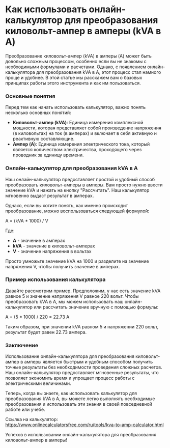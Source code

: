 Как использовать онлайн-калькулятор для преобразования киловольт-ампер в амперы (kVA в A)
=========================================================================================

Преобразование киловольт-ампер (kVA) в амперы (A) может быть довольно сложным процессом, особенно если вы не знакомы с необходимыми формулами и расчетами. Однако, с появлением онлайн-калькулятора для преобразования kVA в A, этот процесс стал намного проще и удобнее. В этой статье мы расскажем вам о базовых принципах работы этого инструмента и как им пользоваться.

### Основные понятия

Перед тем как начать использовать калькулятор, важно понять несколько основных понятий:

- **Киловольт-ампер (kVA)**: Единица измерения комплексной мощности, которая представляет собой произведение напряжения (в киловольтах) на ток (в амперах) и включает в себя активную и реактивную составляющие.
- **Ампер (A)**: Единица измерения электрического тока, который является количеством электричества, проходящего через проводник за единицу времени.

### Онлайн-калькулятор для преобразования kVA в A

Наш онлайн-калькулятор предоставляет простой и удобный способ преобразовать киловольт-амперы в амперы. Вам просто нужно ввести значение kVA и нажать на кнопку "Рассчитать". Наш калькулятор мгновенно выдаст результат в амперах.

Однако, если вы хотите понять, как именно происходит преобразование, можно воспользоваться следующей формулой:

A = (kVA \* 1000) / V

Где:

- **A** - значение в амперах
- **kVA** - значение в киловольт-амперах
- **V** - значение напряжения в вольтах

Просто умножьте значение kVA на 1000 и разделите на значение напряжения V, чтобы получить значение в амперах.

### Пример использования калькулятора

Давайте рассмотрим пример. Предположим, у нас есть значение kVA равное 5 и значение напряжения V равное 220 вольт. Чтобы преобразовать kVA в A, мы можем использовать наш онлайн-калькулятор или рассчитать значение вручную с помощью формулы:

A = (5 \* 1000) / 220 = 22.73 A

Таким образом, при значении kVA равном 5 и напряжении 220 вольт, результат будет равен 22.73 ампера.

### Заключение

Использование онлайн-калькулятора для преобразования киловольт-ампер в амперы является быстрым и удобным способом получить точные результаты без необходимости проведения сложных расчетов. Наш онлайн-калькулятор предоставляет мгновенные результаты, что позволяет экономить время и упрощает процесс работы с электрическими величинами.

Теперь, когда вы знаете, как использовать калькулятор для преобразования kVA в A, вы можете легко выполнять необходимые преобразования и использовать эти знания в своей повседневной работе или учебе.

Ссылка на калькулятор: <https://www.onlinecalculatorsfree.com/ru/tools/kva-to-amp-calculator.html>

Успехов в использовании онлайн-калькулятора для преобразования киловольт-ампер в амперы!